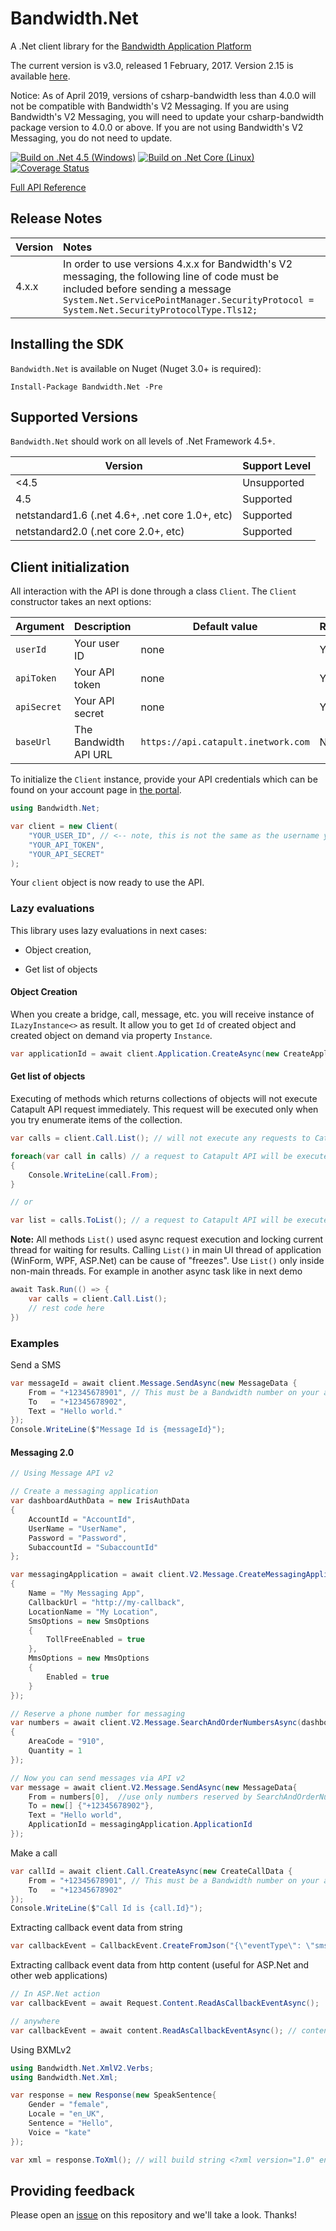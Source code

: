 # Bandwidth.Net

A .Net client library for the [Bandwidth Application Platform](http://bandwidth.com/products/application-platform?utm_medium=social&utm_source=github&utm_campaign=dtolb&utm_content=_)

The current version is v3.0, released 1 February, 2017. Version 2.15 is available  [here](https://github.com/bandwidthcom/csharp-bandwidth/tree/v2.15).

Notice: As of April 2019, versions of csharp-bandwidth less than 4.0.0 will not be compatible with Bandwidth's V2 Messaging. If you are using Bandwidth's V2 Messaging, you will need to update your csharp-bandwidth package version to 4.0.0 or above. If you are not using Bandwidth's V2 Messaging, you do not need to update. 

[![Build on .Net 4.5 (Windows)](https://ci.appveyor.com/api/projects/status/bhv8hs3fx9k6c33i?svg=true)](https://ci.appveyor.com/project/Bandwidth/csharp-bandwidth)
[![Build on .Net Core (Linux)](https://travis-ci.org/Bandwidth/csharp-bandwidth.svg)](https://travis-ci.org/Bandwidth/csharp-bandwidth)
[![Coverage Status](https://coveralls.io/repos/github/Bandwidth/csharp-bandwidth/badge.svg)](https://coveralls.io/github/Bandwidth/csharp-bandwidth)

[Full API Reference](src/Bandwidth.Net/Help/Home.md)

## Release Notes
| Version | Notes |
|:---|:---|
| 4.x.x | In order to use versions 4.x.x for Bandwidth's V2 messaging, the following line of code must be included before sending a message `System.Net.ServicePointManager.SecurityProtocol = System.Net.SecurityProtocolType.Tls12;` |

## Installing the SDK

`Bandwidth.Net` is available on Nuget (Nuget 3.0+ is required):

    Install-Package Bandwidth.Net -Pre

## Supported Versions
`Bandwidth.Net` should work on all levels of .Net Framework 4.5+.

| Version | Support Level |
|---------|---------------|
| <4.5 | Unsupported |
| 4.5 | Supported |
| netstandard1.6 (.net 4.6+, .net core 1.0+, etc)  | Supported |
| netstandard2.0 (.net core 2.0+, etc)  | Supported |

## Client initialization

All interaction with the API is done through a class `Client`. The `Client` constructor takes an next options:

| Argument  | Description           | Default value                       | Required |
|-------------|-----------------------|-------------------------------------|----------|
| `userId`    | Your user ID | none                         | Yes      |
| `apiToken`  | Your API token        | none                         | Yes      |
| `apiSecret` | Your API secret       | none                         | Yes      |
| `baseUrl`   | The Bandwidth API URL  | `https://api.catapult.inetwork.com` | No       |

To initialize the `Client` instance, provide your API credentials which can be found on your account page in [the portal](https://catapult.inetwork.com/pages/catapult.jsf).

```csharp
using Bandwidth.Net;

var client = new Client(
    "YOUR_USER_ID", // <-- note, this is not the same as the username you used to login to the portal
    "YOUR_API_TOKEN",
    "YOUR_API_SECRET"
);
```

Your `client` object is now ready to use the API.

### Lazy evaluations

This library uses lazy evaluations in next cases:
    
- Object creation,
    
- Get list of objects

#### Object Creation

When you create a bridge, call, message, etc. you will receive instance of `ILazyInstance<>` as result. It allow you to get `Id` of created object and created object on demand via property `Instance`.

```csharp
var applicationId = await client.Application.CreateAsync(new CreateApplicationData {Name = "MyFirstApp"});

```

#### Get list of objects

Executing of methods which returns collections of objects will not execute Catapult API request immediately. This request will be executed only when you try enumerate items of the collection.

```csharp
var calls = client.Call.List(); // will not execute any requests to Catapult API here

foreach(var call in calls) // a request to Catapult API will be executed here
{
    Console.WriteLine(call.From);
}

// or

var list = calls.ToList(); // a request to Catapult API will be executed here

```

**Note:** All methods `List()` used async request execution and locking current thread for waiting for results. Calling `List()` in main UI thread of application (WinForm, WPF, ASP.Net) can be cause of "freezes".
Use `List()` only inside non-main threads. For example in another async task like in next demo
```csharp
await Task.Run(() => {
    var calls = client.Call.List();
    // rest code here
})
```



### Examples

Send a SMS

```csharp
var messageId = await client.Message.SendAsync(new MessageData {
    From = "+12345678901", // This must be a Bandwidth number on your account
    To   = "+12345678902",
    Text = "Hello world."
});
Console.WriteLine($"Message Id is {messageId}");
```

#### Messaging 2.0

```csharp
// Using Message API v2

// Create a messaging application
var dashboardAuthData = new IrisAuthData
{
    AccountId = "AccountId",
    UserName = "UserName",
    Password = "Password",
    SubaccountId = "SubaccountId"
};

var messagingApplication = await client.V2.Message.CreateMessagingApplicationAsync(dashboardAuthData, new CreateMessagingApplicationData
{
    Name = "My Messaging App",
    CallbackUrl = "http://my-callback",
    LocationName = "My Location",
    SmsOptions = new SmsOptions
    {
        TollFreeEnabled = true
    },
    MmsOptions = new MmsOptions
    {
        Enabled = true
    }
});

// Reserve a phone number for messaging
var numbers = await client.V2.Message.SearchAndOrderNumbersAsync(dashboardAuthData, messagingApplication, new AreaCodeSearchAndOrderNumbersQuery
{
    AreaCode = "910",
    Quantity = 1
});

// Now you can send messages via API v2
var message = await client.V2.Message.SendAsync(new MessageData{ 
    From = numbers[0],  //use only numbers reserved by SearchAndOrderNumbersAsync()
    To = new[] {"+12345678902"},
    Text = "Hello world",
    ApplicationId = messagingApplication.ApplicationId
});

```

Make a call

```csharp
var callId = await client.Call.CreateAsync(new CreateCallData {
    From = "+12345678901", // This must be a Bandwidth number on your account
    To   = "+12345678902"
});
Console.WriteLine($"Call Id is {call.Id}");
```

Extracting callback event data from string

```csharp
var callbackEvent = CallbackEvent.CreateFromJson("{\"eventType\": \"sms\"}");
```

Extracting callback event data from http content (useful for ASP.Net and other web applications)

```csharp
// In ASP.Net action
var callbackEvent = await Request.Content.ReadAsCallbackEventAsync();

// anywhere
var callbackEvent = await content.ReadAsCallbackEventAsync(); // content is instance of HttpContent

```

Using BXMLv2

```csharp
using Bandwidth.Net.XmlV2.Verbs;
using Bandwidth.Net.Xml;

var response = new Response(new SpeakSentence{
	Gender = "female",
	Locale = "en_UK",
	Sentence = "Hello",
	Voice = "kate"
});

var xml = response.ToXml(); // will build string <?xml version="1.0" encoding="utf-8"?><Response><SpeakSentence gender="female" locale="en_UK" voice="kate">Hello</SpeakSentence></Response>
```

## Providing feedback

Please open an [issue](https://github.com/Bandwidth/csharp-bandwidth/issues) on this repository and we'll take a look. Thanks!

